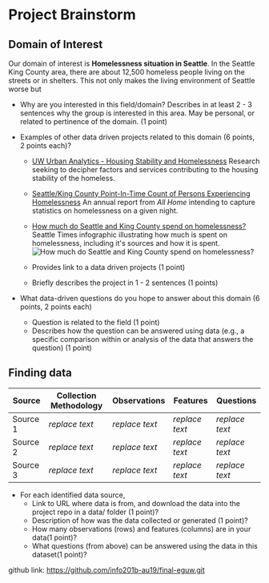 # Project Brainstorm

## Domain of Interest
Our domain of interest is **Homelessness situation in Seattle**. In the Seattle King County area, there are about 12,500 homeless people living on the streets or in shelters. This not only makes the living environment of Seattle worse but
- Why are you interested in this field/domain? Describes in at least 2 - 3 sentences why the group is interested in this area. May be personal, or related to pertinence of the domain. (1 point)

- Examples of other data driven projects related to this domain (6 points, 2 points each)?
  - [UW Urban Analytics - Housing Stability and Homelessness](https://urbanalytics.uw.edu/projects/housingstability/) Research seeking to decipher factors and services contributing to the housing stability of the homeless.
  - [Seattle/King County Point-In-Time Count of Persons Experiencing Homelessness](http://allhomekc.org/wp-content/uploads/2019/05/2019-Report_KingCounty_FINAL.pdf) An annual report from *All Home* intending to capture statistics on homelessness on a given night.
  - [How much do Seattle and King County spend on homelessness?](https://www.seattletimes.com/seattle-news/homeless/how-much-do-seattle-and-king-county-spend-on-homelessness/) Seattle Times infographic illustrating how much is spent on homelessness, including it's sources and how it is spent.
  ![How much do Seattle and King County spend on homelessness?](https://static.seattletimes.com/wp-content/uploads/2017/10/homeless-budget-WEB.jpg-1560x1195.jpeg "How much do Seattle and King County spend on homelessness?")

  - Provides link to a data driven projects (1 point)
  - Briefly describes the project in 1 - 2 sentences (1 points)


- What data-driven questions do you hope to answer about this domain (6 points, 2 points each)
  - Question is related to the field (1 point)
  - Describes how the question can be answered using data (e.g., a specific comparison within or analysis of the data that answers the question) (1 point)

## Finding data

| Source | Collection Methodology | Observations | Features | Questions |
|---|---|---|---|---|
|Source 1 | *replace text* | *replace text* | *replace text* | *replace text* |
|Source 2 | *replace text* | *replace text* | *replace text* | *replace text* |
|Source 3 | *replace text* | *replace text* | *replace text* | *replace text* |

- For each identified data source,
  - Link to URL where data is from, and download the data into the project repo in a data/ folder (1 point)?
  - Description of how was the data collected or generated (1 point)?
  - How many observations (rows) and features (columns) are in your data(1 point)?
  - What questions (from above) can be answered using the data in this dataset(1 point)?

github link: https://github.com/info201b-au19/final-eguw.git
